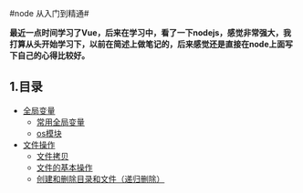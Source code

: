 #node 从入门到精通#
 
**最近一点时间学习了Vue，后来在学习中，看了一下nodejs，感觉非常强大，我打算从头开始学习下，以前在简述上做笔记的，后来感觉还是直接在node上面写下自己的心得比较好。**

## 1.目录 ##

* [全局变量](./)
    * [常用全局变量](./global/global.md)
    * [os模块](./os/os.md)
* [文件操作](./)
    * [文件拷贝](./files/files.md)
    * [文件的基本操作](./files/files.md)
    * [创建和删除目录和文件（递归删除）](https://github.com/hpstream/node_project/blob/master/config.js)